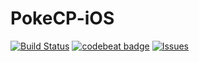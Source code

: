 # PokeCP-iOS

[![Build Status](https://www.bitrise.io/app/a1333256cd241247.svg?token=1bS2NnjqlhcJ0TY5qgW9zA&branch=master)](https://www.bitrise.io/app/a1333256cd241247)
[![codebeat badge](https://codebeat.co/badges/442e8573-8c1b-473a-9aa0-a3f8fccb77ad)](https://codebeat.co/projects/github-com-nzswift-pokecp-ios)
[![Issues](https://img.shields.io/github/issues/NZSwift/PokeCP-iOS.svg?style=flat
)](https://github.com/NZSwift/PokeCP-iOS/issues?state=open)
